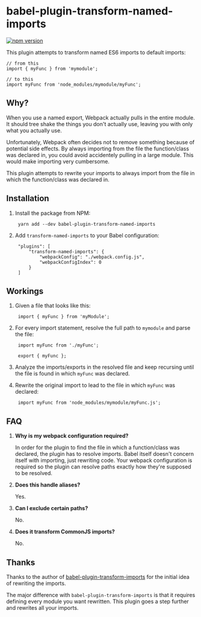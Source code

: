# babel-plugin-transform-named-imports

[![npm version](https://badge.fury.io/js/%40sector-labs%2Fbabel-plugin-transform-named-imports.svg)](https://badge.fury.io/js/%40sector-labs%2Fbabel-plugin-transform-named-imports)

This plugin attempts to transform named ES6 imports to default imports:

    // from this
    import { myFunc } from 'mymodule';

    // to this
    import myFunc from 'node_modules/mymodule/myFunc';

## Why?
When you use a named export, Webpack actually pulls in the entire module. It should tree shake the things you don't actually use, leaving you with only what you actually use.

Unfortunately, Webpack often decides not to remove something because of potential side effects. By always importing from the file the function/class was declared in, you could avoid accidentely pulling in a large module. This would make importing very cumbersome.

This plugin attempts to rewrite your imports to always import from the file in which the function/class was declared in.

## Installation
1. Install the package from NPM:

        yarn add --dev babel-plugin-transform-named-imports

2. Add `transform-named-imports` to your Babel configuration:

        "plugins": [
            "transform-named-imports": {
                "webpackConfig": "./webpack.config.js",
                "webpackConfigIndex": 0
            }
        ]

## Workings
1. Given a file that looks like this:

        import { myFunc } from 'myModule';

1. For every import statement, resolve the full path to `mymodule` and parse the file:

        import myFunc from './myFunc';

        export { myFunc };

2. Analyze the imports/exports in the resolved file and keep recursing until the file is found in which `myFunc` was declared.

3. Rewrite the original import to lead to the file in which `myFunc` was declared:

        import myFunc from 'node_modules/mymodule/myFunc.js';

## FAQ
1. **Why is my webpack configuration required?**

    In order for the plugin to find the file in which a function/class was declared, the plugin has to resolve imports. Babel itself doesn't concern itself with importing, just rewriting code. Your webpack configuration is required so the plugin can resolve paths exactly how they're supposed to be resolved.

2. **Does this handle aliases?**

    Yes.

3. **Can I exclude certain paths?**

    No.

4. **Does it transform CommonJS imports?**

    No.

## Thanks
Thanks to the author of [babel-plugin-transform-imports](https://www.npmjs.com/package/babel-plugin-transform-imports) for the initial idea of rewriting the imports.

The major difference with `babel-plugin-transform-imports` is that it requires defining every module you want rewritten. This plugin goes a step further and rewrites all your imports.
